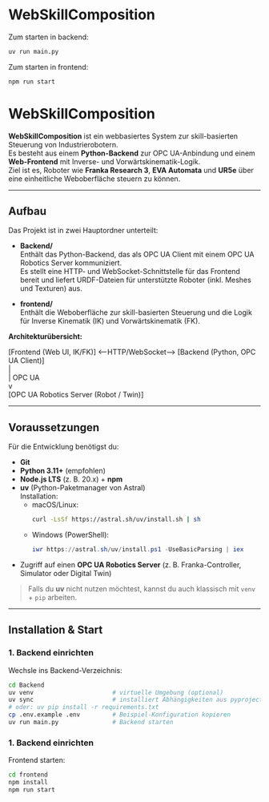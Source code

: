 # WebSkillComposition


Zum starten in backend:
```bash
uv run main.py
```

Zum starten in frontend:
```bash
npm run start
```


# WebSkillComposition

**WebSkillComposition** ist ein webbasiertes System zur skill-basierten Steuerung von Industrierobotern.  
Es besteht aus einem **Python-Backend** zur OPC UA-Anbindung und einem **Web-Frontend** mit Inverse- und Vorwärtskinematik-Logik.  
Ziel ist es, Roboter wie **Franka Research 3**, **EVA Automata** und **UR5e** über eine einheitliche Weboberfläche steuern zu können.

---

## Aufbau

Das Projekt ist in zwei Hauptordner unterteilt:

- **Backend/**  
  Enthält das Python-Backend, das als OPC UA Client mit einem OPC UA Robotics Server kommuniziert.  
  Es stellt eine HTTP- und WebSocket-Schnittstelle für das Frontend bereit und liefert URDF-Dateien für unterstützte Roboter (inkl. Meshes und Texturen) aus.

- **frontend/**  
  Enthält die Weboberfläche zur skill-basierten Steuerung und die Logik für Inverse Kinematik (IK) und Vorwärtskinematik (FK).

**Architekturübersicht:**

[Frontend (Web UI, IK/FK)] <--HTTP/WebSocket--> [Backend (Python, OPC UA Client)]<br>
|<br>
| OPC UA <br>
v<br>
[OPC UA Robotics Server (Robot / Twin)]

---

## Voraussetzungen

Für die Entwicklung benötigst du:

- **Git**
- **Python 3.11+** (empfohlen)
- **Node.js LTS** (z. B. 20.x) + **npm**
- **uv** (Python-Paketmanager von Astral)  
  Installation:
  - macOS/Linux:
    ```bash
    curl -LsSf https://astral.sh/uv/install.sh | sh
    ```
  - Windows (PowerShell):
    ```powershell
    iwr https://astral.sh/uv/install.ps1 -UseBasicParsing | iex
    ```
- Zugriff auf einen **OPC UA Robotics Server** (z. B. Franka-Controller, Simulator oder Digital Twin)

> Falls du **uv** nicht nutzen möchtest, kannst du auch klassisch mit `venv` + `pip` arbeiten.

---

## Installation & Start

### 1. Backend einrichten

Wechsle ins Backend-Verzeichnis:
```bash
cd Backend
uv venv                      # virtuelle Umgebung (optional)
uv sync                      # installiert Abhängigkeiten aus pyproject.toml
# oder: uv pip install -r requirements.txt
cp .env.example .env         # Beispiel-Konfiguration kopieren
uv run main.py               # Backend starten
```

### 1. Backend einrichten
Frontend starten:

```bash
cd frontend
npm install
npm run start
```
